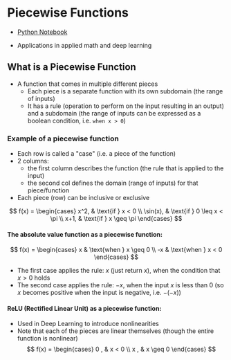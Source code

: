 # Piecewise Functions

- [Python Notebook](./piecewisefunctions.ipynb)

- Applications in applied math and deep learning

## What is a Piecewise Function

- A function that comes in multiple different pieces
  - Each piece is a separate function with its own subdomain (the range of inputs)
  - It has a rule (operation to perform on the input resulting in an output) and a subdomain (the range of inputs can be expressed as a boolean condition, i.e. `when x > 0`)

### Example of a piecewise function

- Each row is called a "case" (i.e. a piece of the function)
- 2 columns:
  - the first column describes the function (the rule that is applied to the input)
  - the second col defines the domain (range of inputs) for that piece/function
- Each piece (row) can be inclusive or exclusive

$$
f(x) = \begin{cases}
    x^2, & \text{if } x < 0 \\
    \sin(x), & \text{if } 0 \leq x < \pi \\
    x+1, & \text{if } x \geq \pi
\end{cases}
$$

#### The absolute value function as a piecewise function:

$$
f(x) = \begin{cases}
    x & \text{when } x \geq 0 \\
    -x & \text{when } x < 0
\end{cases}
$$

- The first case applies the rule: $x$ (just return $x$), when the condition that $x > 0$ holds
- The second case applies the rule: $-x$, when the input $x$ is less than 0 (so $x$ becomes positive when the input is negative, i.e. $-(-x)$)

#### ReLU (Rectified Linear Unit) as a piecewise function:

- Used in Deep Learning to introduce nonlinearities
- Note that each of the pieces are linear themselves (though the entire function is nonlinear)
  $$
  f(x) = \begin{cases}
      0 , & x < 0 \\
      x , & x \geq 0
  \end{cases}
  $$
